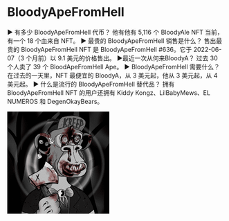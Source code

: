 # BloodyApeFromHell

▶ 有多少 BloodyApeFromHell 代币？
他有他有 5,116 个 BloodyAle NFT 当前，有一个 18 个血来自 NFT。
▶ 最贵的 BloodyApeFromHell 销售是什么？
售出最贵的 BloodyApeFromHell NFT 是 BloodyApeFromHell #636。它于 2022-06-07（3 个月前）以 9.1 美元的价格售出。
▶最近一次从何来BloodyA？
过去 30 个人卖了 39 个 BloodApeFromHell Ape。
▶ BloodyApeFromHell 需要什么？
在过去的一天里，NFT 最便宜的 BloodyA，从 3 美元起，他从 3 美元起，从 4 美元起。
▶ 什么是流行的 BloodyApeFromHell 替代品？
拥有 BloodyApeFromHell NFT 的用户还拥有 Kiddy Kongz、LilBabyMews、EL NUMEROS 和 DegenOkayBears。

![NFT](unnamed.png)
